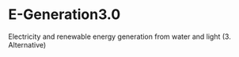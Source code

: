# E-Generation3.0
Electricity and renewable energy generation from water and light (3. Alternative)
